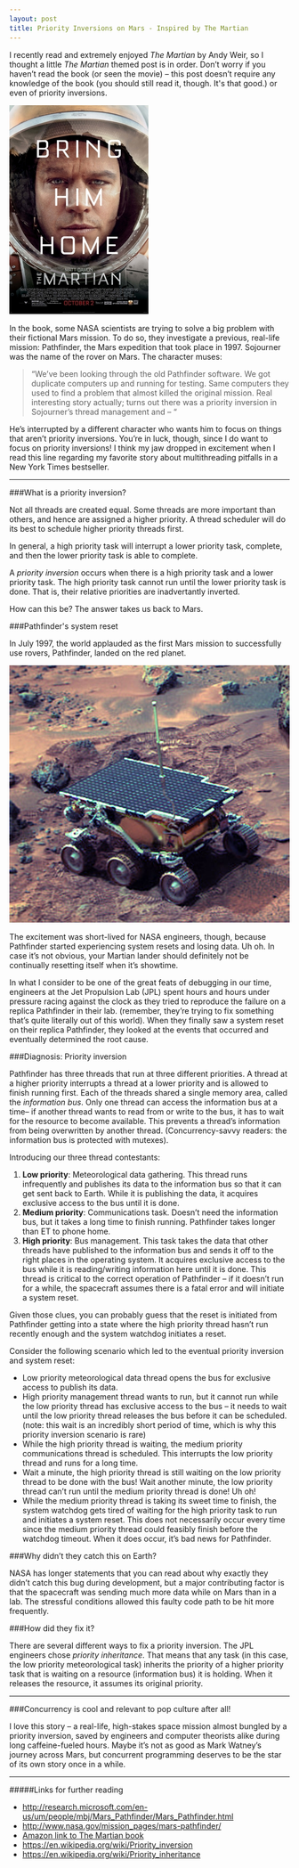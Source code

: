 ```yaml
---
layout: post
title: Priority Inversions on Mars - Inspired by The Martian
---
```


I recently read and extremely enjoyed _The Martian_ by Andy Weir, so I thought a little _The Martian_ themed post is in order. Don’t worry if you haven’t read the book (or seen the movie) – this post doesn’t require any knowledge of the book (you should still read it, though. It's that good.) or even of priority inversions.

![alt text](https://github.com/mrb113/mrb113.github.io/blob/master/images/The_Martian_film_poster.jpg "The Martian. Read it.")

In the book, some NASA scientists are trying to solve a big problem with their fictional Mars mission. To do so, they investigate a previous, real-life mission: Pathfinder, the Mars expedition that took place in 1997. Sojourner was the name of the rover on Mars. The character muses:


> “We’ve been looking through the old Pathfinder software. We got duplicate computers up and running for testing. Same computers they used to find a problem that almost killed the original mission. Real interesting story actually; turns out there was a priority inversion in Sojourner’s thread management and – “ 

He’s interrupted by a different character who wants him to focus on things that aren’t priority inversions. You’re in luck, though, since I do want to focus on priority inversions! I think my jaw dropped in excitement when I read this line regarding my favorite story about multithreading pitfalls in a New York Times bestseller. 

---
###What is a priority inversion?

Not all threads are created equal. Some threads are more important than others, and hence are assigned a higher priority. A thread scheduler will do its best to schedule higher priority threads first. 

In general, a high priority task will interrupt a lower priority task, complete, and then the lower priority task is able to complete.

A *priority inversion* occurs when there is a high priority task and a lower priority task. The high priority task cannot run until the lower priority task is done. 
That is, their relative priorities are inadvertantly inverted.

How can this be? The answer takes us back to Mars.

###Pathfinder's system reset

In July 1997, the world applauded as the first Mars mission to successfully use rovers, Pathfinder, landed on the red planet.

![alt text](https://github.com/mrb113/mrb113.github.io/blob/master/images/523px-Sojourner_on_Mars_PIA01122.jpg "Sojourner rover")

The excitement was short-lived for NASA engineers, though, because Pathfinder started experiencing system resets and losing data. Uh oh. In case it’s not obvious, your Martian lander should definitely not be continually resetting itself when it’s showtime. 

In what I consider to be one of the great feats of debugging in our time, engineers at the Jet Propulsion Lab (JPL) spent hours and hours under pressure racing against the clock as they tried to reproduce the failure on a replica Pathfinder in their lab. (remember, they’re trying to fix something that’s quite literally out of this world). When they finally saw a system reset on their replica Pathfinder, they looked at the events that occurred and eventually determined the root cause.

###Diagnosis: Priority inversion

Pathfinder has three threads that run at three different priorities. A thread at a higher priority interrupts a thread at a lower priority and is allowed to finish running first. Each of the threads shared a single memory area, called the *information bus*. Only one thread can access the information bus at a time– if another thread wants to read from or write to the bus, it has to wait for the resource to become available. This prevents a thread’s information from being overwritten by another thread. (Concurrency-savvy readers: the information bus is protected with mutexes). 

Introducing our three thread contestants: 

1.	__Low priority__: Meteorological data gathering. This thread runs infrequently and publishes its data to the information bus so that it can get sent back to Earth. While it is publishing the data, it acquires exclusive access to the bus until it is done.
2.	__Medium priority__: Communications task. Doesn’t need the information bus, but it takes a long time to finish running. Pathfinder takes longer than ET to phone home.
3.	__High priority__: Bus management. This task takes the data that other threads have published to the information bus and sends it off to the right places in the operating system. It acquires exclusive access to the bus while it is reading/writing information here until it is done. This thread is critical to the correct operation of Pathfinder – if it doesn’t run for a while, the spacecraft assumes there is a fatal error and will initiate a system reset. 

Given those clues, you can probably guess that the reset is initiated from Pathfinder getting into a state where the high priority thread hasn’t run recently enough and the system watchdog initiates a reset. 

Consider the following scenario which led to the eventual priority inversion and system reset:

-	Low priority meteorological data thread opens the bus for exclusive access to publish its data.
-	High priority management thread wants to run, but it cannot run while the low priority thread has exclusive access to the bus – it needs to wait until the low priority thread releases the bus before it can be scheduled. (note: this wait is an incredibly short period of time, which is why this priority inversion scenario is rare)
-	While the high priority thread is waiting, the medium priority communications thread is scheduled. This interrupts the low priority thread and runs for a long time.
-	Wait a minute, the high priority thread is still waiting on the low priority thread to be done with the bus! Wait another minute, the low priority thread can’t run until the medium priority thread is done! Uh oh!
-	While the medium priority thread is taking its sweet time to finish, the system watchdog gets tired of waiting for the high priority task to run and initiates a system reset. This does not necessarily occur every time since the medium priority thread could feasibly finish before the watchdog timeout. When it does occur, it’s bad news for Pathfinder.

###Why didn’t they catch this on Earth?

NASA has longer statements that you can read about why exactly they didn’t catch this bug during development, but a major contributing factor is that the spacecraft was sending much more data while on Mars than in a lab. The stressful conditions allowed this faulty code path to be hit more frequently. 

###How did they fix it?

There are several different ways to fix a priority inversion. The JPL engineers chose *priority inheritance*. That means that any task (in this case, the low priority meteorological task) inherits the priority of a higher priority task that is waiting on a resource (information bus) it is holding. When it releases the resource, it assumes its original priority.

---
###Concurrency is cool and relevant to pop culture after all!

I love this story – a real-life, high-stakes space mission almost bungled by a priority inversion, saved by engineers and computer theorists alike during long caffeine-fueled hours. Maybe it’s not as good as Mark Watney’s journey across Mars, but concurrent programming deserves to be the star of its own story once in a while.

---
#####Links for further reading

- http://research.microsoft.com/en-us/um/people/mbj/Mars_Pathfinder/Mars_Pathfinder.html
- http://www.nasa.gov/mission_pages/mars-pathfinder/
- [Amazon link to The Martian book](http://www.amazon.com/gp/product/B00EMXBDMA/ref=dp-kindle-redirect?ie=UTF8&btkr=1])
- https://en.wikipedia.org/wiki/Priority_inversion
- https://en.wikipedia.org/wiki/Priority_inheritance



